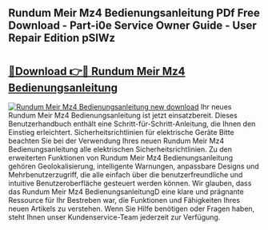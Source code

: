 ## Rundum Meir Mz4 Bedienungsanleitung PDf Free Download - Part-i0e Service Owner Guide - User Repair Edition pSIWz

# <h2><a href="http://df4v5p.blite.top/?on=Rundum+Meir+Mz4+Bedienungsanleitung">🔗Download 👉🔴 Rundum Meir Mz4 Bedienungsanleitung</a></h2>

[![Rundum Meir Mz4 Bedienungsanleitung new download](https://i.imgur.com/lujVjoI.png)](http://df4v5p.blite.top/?on=Rundum+Meir+Mz4+Bedienungsanleitung)
Ihr neues Rundum Meir Mz4 Bedienungsanleitung ist jetzt einsatzbereit. Dieses Benutzerhandbuch enthält eine Schritt-für-Schritt-Anleitung, die Ihnen den Einstieg erleichtert. Sicherheitsrichtlinien für elektrische Geräte Bitte beachten Sie bei der Verwendung Ihres neuen Rundum Meir Mz4 Bedienungsanleitung alle elektrischen Sicherheitsrichtlinien. Zu den erweiterten Funktionen von Rundum Meir Mz4 Bedienungsanleitung gehören Geolokalisierung, intelligente Warnungen, anpassbare Designs und Mehrbenutzerzugriff, die alle einfach über die benutzerfreundliche und intuitive Benutzeroberfläche gesteuert werden können. Wir glauben, dass das Rundum Meir Mz4 BedienungsanleitungD eine klare und prägnante Ressource für Ihr Bestreben war, die Funktionen und Fähigkeiten Ihres neuen Artikels zu verstehen. Wenn Sie Hilfe benötigen oder Fragen haben, steht Ihnen unser Kundenservice-Team jederzeit zur Verfügung.
